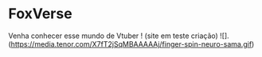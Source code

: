 # FoxVerse
Venha conhecer esse mundo de Vtuber ! (site em teste criação)
![].(https://media.tenor.com/X7fT2jSqMBAAAAAj/finger-spin-neuro-sama.gif)
